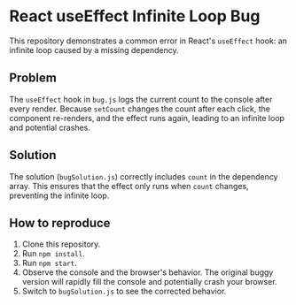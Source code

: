 # React useEffect Infinite Loop Bug
This repository demonstrates a common error in React's `useEffect` hook: an infinite loop caused by a missing dependency.

## Problem
The `useEffect` hook in `bug.js` logs the current count to the console after every render.  Because `setCount` changes the count after each click, the component re-renders, and the effect runs again, leading to an infinite loop and potential crashes. 

## Solution
The solution (`bugSolution.js`) correctly includes `count` in the dependency array. This ensures that the effect only runs when `count` changes, preventing the infinite loop.

## How to reproduce
1. Clone this repository.
2. Run `npm install`.
3. Run `npm start`.
4. Observe the console and the browser's behavior. The original buggy version will rapidly fill the console and potentially crash your browser.
5. Switch to `bugSolution.js` to see the corrected behavior.